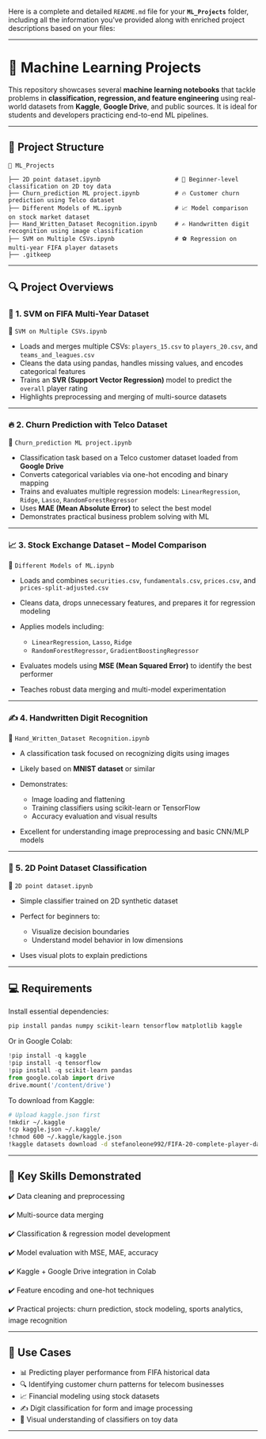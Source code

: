Here is a complete and detailed `README.md` file for your **`ML_Projects`** folder, including all the information you've provided along with enriched project descriptions based on your files:

---

# 🧠 Machine Learning Projects

This repository showcases several **machine learning notebooks** that tackle problems in **classification, regression, and feature engineering** using real-world datasets from **Kaggle**, **Google Drive**, and public sources. It is ideal for students and developers practicing end-to-end ML pipelines.

---

## 📁 Project Structure

```
📁 ML_Projects

├── 2D point dataset.ipynb                     # 🔹 Beginner-level classification on 2D toy data
├── Churn_prediction ML project.ipynb          # 🔥 Customer churn prediction using Telco dataset
├── Different Models of ML.ipynb               # 📈 Model comparison on stock market dataset
├── Hand_Written_Dataset Recognition.ipynb     # ✍️ Handwritten digit recognition using image classification
├── SVM on Multiple CSVs.ipynb                 # ⚽ Regression on multi-year FIFA player datasets
├── .gitkeep
```

---

## 🔍 Project Overviews

### 🔹 1. **SVM on FIFA Multi-Year Dataset**

📁 `SVM on Multiple CSVs.ipynb`

* Loads and merges multiple CSVs: `players_15.csv` to `players_20.csv`, and `teams_and_leagues.csv`
* Cleans the data using pandas, handles missing values, and encodes categorical features
* Trains an **SVR (Support Vector Regression)** model to predict the `overall` player rating
* Highlights preprocessing and merging of multi-source datasets

---

### 🔥 2. **Churn Prediction with Telco Dataset**

📁 `Churn_prediction ML project.ipynb`

* Classification task based on a Telco customer dataset loaded from **Google Drive**
* Converts categorical variables via one-hot encoding and binary mapping
* Trains and evaluates multiple regression models: `LinearRegression`, `Ridge`, `Lasso`, `RandomForestRegressor`
* Uses **MAE (Mean Absolute Error)** to select the best model
* Demonstrates practical business problem solving with ML

---

### 📈 3. **Stock Exchange Dataset – Model Comparison**

📁 `Different Models of ML.ipynb`

* Loads and combines `securities.csv`, `fundamentals.csv`, `prices.csv`, and `prices-split-adjusted.csv`
* Cleans data, drops unnecessary features, and prepares it for regression modeling
* Applies models including:

  * `LinearRegression`, `Lasso`, `Ridge`
  * `RandomForestRegressor`, `GradientBoostingRegressor`
* Evaluates models using **MSE (Mean Squared Error)** to identify the best performer
* Teaches robust data merging and multi-model experimentation

---

### ✍️ 4. **Handwritten Digit Recognition**

📁 `Hand_Written_Dataset Recognition.ipynb`

* A classification task focused on recognizing digits using images
* Likely based on **MNIST dataset** or similar
* Demonstrates:

  * Image loading and flattening
  * Training classifiers using scikit-learn or TensorFlow
  * Accuracy evaluation and visual results
* Excellent for understanding image preprocessing and basic CNN/MLP models

---

### 📐 5. **2D Point Dataset Classification**

📁 `2D point dataset.ipynb`

* Simple classifier trained on 2D synthetic dataset
* Perfect for beginners to:

  * Visualize decision boundaries
  * Understand model behavior in low dimensions
* Uses visual plots to explain predictions

---

## 💻 Requirements

Install essential dependencies:

```bash
pip install pandas numpy scikit-learn tensorflow matplotlib kaggle
```

Or in Google Colab:

```python
!pip install -q kaggle
!pip install -q tensorflow
!pip install -q scikit-learn pandas
from google.colab import drive
drive.mount('/content/drive')
```

To download from Kaggle:

```bash
# Upload kaggle.json first
!mkdir ~/.kaggle
!cp kaggle.json ~/.kaggle/
!chmod 600 ~/.kaggle/kaggle.json
!kaggle datasets download -d stefanoleone992/FIFA-20-complete-player-dataset
```

---

## 🔑 Key Skills Demonstrated

✔️ Data cleaning and preprocessing

✔️ Multi-source data merging

✔️ Classification & regression model development

✔️ Model evaluation with MSE, MAE, accuracy

✔️ Kaggle + Google Drive integration in Colab

✔️ Feature encoding and one-hot techniques

✔️ Practical projects: churn prediction, stock modeling, sports analytics, image recognition

---

## 🚀 Use Cases

* 📊 Predicting player performance from FIFA historical data
* 🔍 Identifying customer churn patterns for telecom businesses
* 📈 Financial modeling using stock datasets
* ✍️ Digit classification for form and image processing
* 🧪 Visual understanding of classifiers on toy data

---
